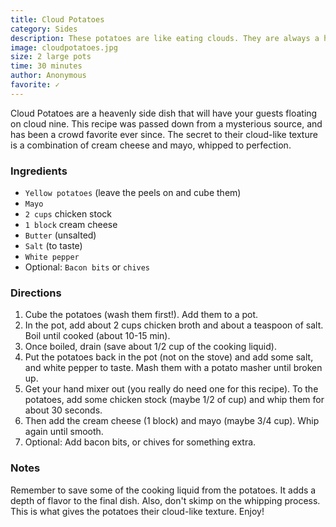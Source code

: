 ```yaml
---
title: Cloud Potatoes
category: Sides
description: These potatoes are like eating clouds. They are always a hit and people often ask for the recipe.
image: cloudpotatoes.jpg
size: 2 large pots
time: 30 minutes
author: Anonymous
favorite: ✓
---
```


Cloud Potatoes are a heavenly side dish that will have your guests floating on cloud nine. This recipe was passed down from a mysterious source, and has been a crowd favorite ever since. The secret to their cloud-like texture is a combination of cream cheese and mayo, whipped to perfection.

### Ingredients

* `Yellow potatoes` (leave the peels on and cube them)
* `Mayo`
* `2 cups` chicken stock
* `1 block` cream cheese
* `Butter` (unsalted)
* `Salt` (to taste)
* `White pepper`
* Optional: `Bacon bits` or `chives`

### Directions

1. Cube the potatoes (wash them first!). Add them to a pot.
2. In the pot, add about 2 cups chicken broth and about a teaspoon of salt. Boil until cooked (about 10-15 min).
3. Once boiled, drain (save about 1/2 cup of the cooking liquid).
4. Put the potatoes back in the pot (not on the stove) and add some salt, and white pepper to taste. Mash them with a potato masher until broken up.
5. Get your hand mixer out (you really do need one for this recipe). To the potatoes, add some chicken stock (maybe 1/2 of cup) and whip them for about 30 seconds. 
6. Then add the cream cheese (1 block) and mayo (maybe 3/4 cup). Whip again until smooth. 
7. Optional: Add bacon bits, or chives for something extra.

### Notes

Remember to save some of the cooking liquid from the potatoes. It adds a depth of flavor to the final dish. Also, don't skimp on the whipping process. This is what gives the potatoes their cloud-like texture. Enjoy!